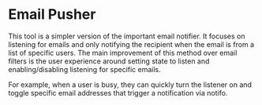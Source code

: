 # Email Pusher

This tool is a simpler version of the important email notifier.  It focuses on listening for emails and only notifying the recipient when the email is from a list of specific users.  The main improvement of this method over email filters is the user experience around setting state to listen and enabling/disabling listening for specific emails.

For example, when a user is busy, they can quickly turn the listener on and toggle specific email addresses that trigger a notification via notifo.